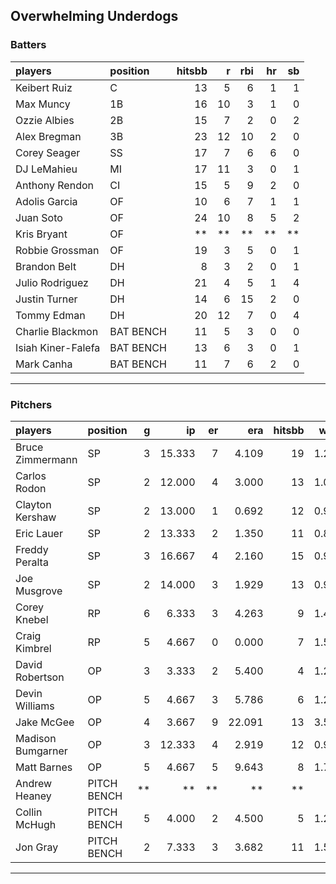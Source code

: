 ## Overwhelming Underdogs

### Batters

 
|players            |position  | hitsbb|  r| rbi| hr| sb| 
|:------------------|:---------|------:|--:|---:|--:|--:| 
|Keibert Ruiz       |C         |     13|  5|   6|  1|  1| 
|Max Muncy          |1B        |     16| 10|   3|  1|  0| 
|Ozzie Albies       |2B        |     15|  7|   2|  0|  2| 
|Alex Bregman       |3B        |     23| 12|  10|  2|  0| 
|Corey Seager       |SS        |     17|  7|   6|  6|  0| 
|DJ LeMahieu        |MI        |     17| 11|   3|  0|  1| 
|Anthony Rendon     |CI        |     15|  5|   9|  2|  0| 
|Adolis Garcia      |OF        |     10|  6|   7|  1|  1| 
|Juan Soto          |OF        |     24| 10|   8|  5|  2| 
|Kris Bryant        |OF        |     **| **|  **| **| **| 
|Robbie Grossman    |OF        |     19|  3|   5|  0|  1| 
|Brandon Belt       |DH        |      8|  3|   2|  0|  1| 
|Julio Rodriguez    |DH        |     21|  4|   5|  1|  4| 
|Justin Turner      |DH        |     14|  6|  15|  2|  0| 
|Tommy Edman        |DH        |     20| 12|   7|  0|  4| 
|Charlie Blackmon   |BAT BENCH |     11|  5|   3|  0|  0| 
|Isiah Kiner-Falefa |BAT BENCH |     13|  6|   3|  0|  1| 
|Mark Canha         |BAT BENCH |     11|  7|   6|  2|  0| 


* * *

### Pitchers

 
|players           |position    |  g|     ip| er|    era| hitsbb|  whip| so|  w| sv| 
|:-----------------|:-----------|--:|------:|--:|------:|------:|-----:|--:|--:|--:| 
|Bruce Zimmermann  |SP          |  3| 15.333|  7|  4.109|     19| 1.239| 14|  1|  0| 
|Carlos Rodon      |SP          |  2| 12.000|  4|  3.000|     13| 1.083| 15|  1|  0| 
|Clayton Kershaw   |SP          |  2| 13.000|  1|  0.692|     12| 0.923|  9|  1|  0| 
|Eric Lauer        |SP          |  2| 13.333|  2|  1.350|     11| 0.825| 19|  2|  0| 
|Freddy Peralta    |SP          |  3| 16.667|  4|  2.160|     15| 0.900| 22|  2|  0| 
|Joe Musgrove      |SP          |  2| 14.000|  3|  1.929|     13| 0.929| 16|  1|  0| 
|Corey Knebel      |RP          |  6|  6.333|  3|  4.263|      9| 1.421|  7|  0|  4| 
|Craig Kimbrel     |RP          |  5|  4.667|  0|  0.000|      7| 1.500|  5|  0|  2| 
|David Robertson   |OP          |  3|  3.333|  2|  5.400|      4| 1.200|  6|  0|  1| 
|Devin Williams    |OP          |  5|  4.667|  3|  5.786|      6| 1.286|  8|  1|  2| 
|Jake McGee        |OP          |  4|  3.667|  9| 22.091|     13| 3.545|  3|  0|  0| 
|Madison Bumgarner |OP          |  3| 12.333|  4|  2.919|     12| 0.973|  7|  2|  0| 
|Matt Barnes       |OP          |  5|  4.667|  5|  9.643|      8| 1.714|  4|  0|  0| 
|Andrew Heaney     |PITCH BENCH | **|     **| **|     **|     **|    **| **| **| **| 
|Collin McHugh     |PITCH BENCH |  5|  4.000|  2|  4.500|      5| 1.250|  5|  0|  0| 
|Jon Gray          |PITCH BENCH |  2|  7.333|  3|  3.682|     11| 1.500|  7|  0|  0| 


* * *


